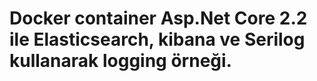 # Docker container Asp.Net Core 2.2 ile Elasticsearch, kibana ve Serilog kullanarak logging örneği.
